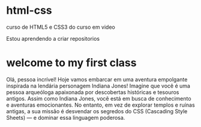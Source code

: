 # html-css
 curso de HTML5 e CSS3 do curso em video

Estou aprendendo a criar repositorios 

<h1 class="text-center">welcome to my first class</h1>
    Olá, pessoa incrível! Hoje vamos embarcar em uma aventura empolgante inspirada na lendária personagem Indiana Jones! Imagine que você é uma pessoa arqueóloga apaixonada por descobertas históricas e tesouros antigos. Assim como Indiana Jones, você está em busca de conhecimento e aventuras emocionantes. No entanto, em vez de explorar templos e ruínas antigas, a sua missão é desvendar os segredos do CSS (Cascading Style Sheets) — e dominar essa linguagem poderosa.
    <br>
    